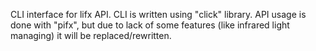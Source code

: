 CLI interface for lifx API. CLI is written using "click" library. API usage is done with "pifx", but due to lack of some features (like infrared light managing) it will be replaced/rewritten.
